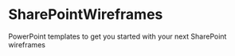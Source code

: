 # SharePointWireframes
PowerPoint templates to get you started with your next SharePoint wireframes
